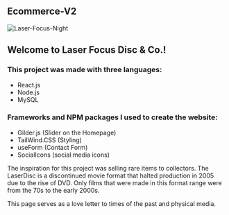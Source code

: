 ## Ecommerce-V2

![Laser-Focus-Night](https://github.com/user-attachments/assets/004a5c5e-8910-42f0-842c-40cdf45b7d49)

## Welcome to Laser Focus Disc & Co.!

### This project was made with three languages:

- React.js
- Node.js
- MySQL

### Frameworks and NPM packages I used to create the website:

- Gilder.js (Slider on the Homepage)
- TailWind.CSS (Styling)
- useForm (Contact Form)
- SocialIcons (social media icons)

The inspiration for this project was selling rare items to collectors. The LaserDisc is a discontinued movie format that halted production in 2005 due to the rise of DVD. Only films that were made in this format range were from the 70s to the early 2000s.

This page serves as a love letter to times of the past and physical media.
